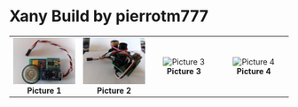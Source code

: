 # Xany Build by pierrotm777

<table cellspacing=0>
  <tr>
    <td align=center width=200><a href="https://github.com/Ingwie/OpenAVRc_Hw/blob/V3/Xany2Msx/Xany_Builds_by_Users/pierrotm777/Xany2Sounds/README_Xany2Sounds.md"><img src="https://github.com/Ingwie/OpenAVRc_Hw/blob/V3/Xany2Msx/Xany_Builds_by_Users/pierrotm777/Xany2Sounds/Xany2Sounds.jpg" border="0" name="submit" title="Xany2Sounds" alt="Xany2Sounds"/></a><br><b>Picture 1</b></td>
	<td align=center width=200><a href="https://github.com/Ingwie/OpenAVRc_Hw/blob/V3/Xany2Msx/Xany_Builds_by_Users/pierrotm777/Xany2Servo360/README_Xany2Servo360.md"><img src="https://github.com/Ingwie/OpenAVRc_Hw/blob/V3/Xany2Msx/Xany_Builds_by_Users/pierrotm777/Xany2Servo360/Xany2Servo360.jpg" border="0" name="submit" title="Xany2Servo360" alt="Xany2Servo360"/></a><br><b>Picture 2</b></td>
	<td align=center width=200><img src="..." border="0" name="submit" title="Picture 3" alt="Picture 3"/><br><b>Picture 3</b></td>
	<td align=center width=200><img src="..." border="0" name="submit" title="Picture 4" alt="Picture 4"/><br><b>Picture 4</b></td>
  </tr>
</table>


